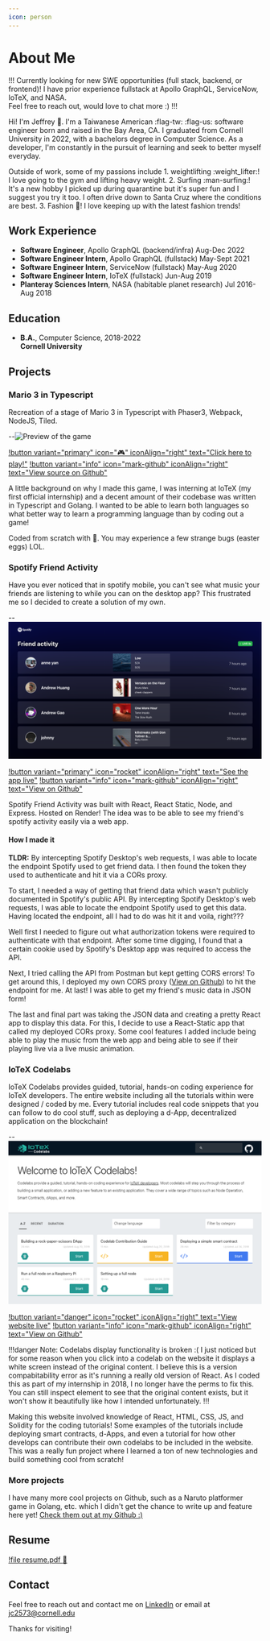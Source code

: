 ```yaml
---
icon: person
---
```


# About Me

!!! Currently looking for new SWE opportunities (full stack, backend, or frontend)!
I have prior experience fullstack at Apollo GraphQL, ServiceNow, IoTeX, and NASA.
<br/>Feel free to reach out, would love to chat more :)
!!!

Hi! I'm Jeffrey :wave:. I'm a Taiwanese American :flag-tw: :flag-us: software engineer born and raised in the Bay Area, CA. 
I graduated from Cornell University in 2022, with a bachelors degree in Computer Science. As a developer, I'm constantly in the pursuit of learning and seek to better myself everyday. 

Outside of work, some of my passions include 1. weightlifting :weight_lifter:! I love going to the gym and lifting heavy weight. 2. Surfing :man-surfing:! It's a new hobby I picked up during quarantine but it's super fun and I suggest you try it too. I often drive down to Santa Cruz where the conditions are best. 3. Fashion :kimono:! I love keeping up with the latest fashion trends!

## Work Experience
- **Software Engineer**, Apollo GraphQL (backend/infra) Aug-Dec 2022
- **Software Engineer Intern**, Apollo GraphQL (fullstack) May-Sept 2021
- **Software Engineer Intern**, ServiceNow (fullstack) May-Aug 2020
- **Software Engineer Intern**, IoTeX (fullstack) Jun-Aug 2019
- **Planteray Sciences Intern**, NASA (habitable planet research) Jul 2016-Aug 2018

## Education
- **B.A.**, Computer Science, 2018-2022<br/>**Cornell University**

## Projects

### Mario 3 in Typescript
Recreation of a stage of Mario 3 in Typescript with Phaser3, Webpack, NodeJS, Tiled.

--![Preview of the game](mario-demo.gif)

[!button variant="primary" icon=":video_game:" iconAlign="right" text="Click here to play!"](https://jchoucode.github.io/mario3-ts/)    [!button variant="info" icon="mark-github" iconAlign="right" text="View source on Github"](https://github.com/JChouCode/mario3-ts)

A little background on why I made this game, I was interning at IoTeX (my first official internship) and a decent amount of their codebase was written in Typescript and Golang. I wanted to be able to learn both languages so what better way to learn a programming language than by coding out a game! 

Coded from scratch with :blue_heart:. You may experience a few strange bugs (easter eggs) LOL.

### Spotify Friend Activity

Have you ever noticed that in spotify mobile, you can't see what music your friends are listening to while you can on the desktop app? This frustrated me so I decided to create a solution of my own. 

--![Preview from deployed app!](spotify-friend.png)

[!button variant="primary" icon="rocket" iconAlign="right" text="See the app live"](https://spotify-friend-activity.onrender.com/) [!button variant="info" icon="mark-github" iconAlign="right" text="View on Github"](https://github.com/JChouCode/spotify-friend-activity)

Spotify Friend Activity was built with React, React Static, Node, and Express. Hosted on Render! The idea was to be able to see my friend's spotify activity easily via a web app. 

#### How I made it

**TLDR:** By intercepting Spotify Desktop's web requests, I was able to locate the endpoint Spotify used to get friend data. I then found the token they used to authenticate and hit it via a CORs proxy.

To start, I needed a way of getting that friend data which wasn't publicly documented in Spotify's public API. By intercepting Spotify Desktop's web requests, I was able to locate the endpoint Spotify used to get this data. Having located the endpoint, all I had to do was hit it and voila, right??? 

Well first I needed to figure out what authorization tokens were required to authenticate with that endpoint. After some time digging, I found that a certain cookie used by Spotify's Desktop app was required to access the API. 

Next, I tried calling the API from Postman but kept getting CORS errors! To get around this, I deployed my own CORS proxy ([View on Github](https://github.com/JChouCode/spotify-friend-proxy)) to hit the endpoint for me. At last! I was able to get my friend's music data in JSON form!

The last and final part was taking the JSON data and creating a pretty React app to display this data. For this, I decide to use a React-Static app that called my deployed CORs proxy. Some cool features I added include being able to play the music from the web app and being able to see if their playing live via a live music animation. 

### IoTeX Codelabs

IoTeX Codelabs provides guided, tutorial, hands-on coding experience for IoTeX developers. The entire website including all the tutorials within were designed / coded by me. Every tutorial includes real code snippets that you can follow to do cool stuff, such as deploying a d-App, decentralized application on the blockchain!

--![IoTeX codelabs!](iotex.png)

[!button variant="danger" icon="rocket" iconAlign="right" text="View website live"](https://codelabs.iotex.io/) [!button variant="info" icon="mark-github" iconAlign="right" text="View on Github"](https://github.com/iotexproject/codelabs)

!!!danger Note: Codelabs display functionality is broken :(
I just noticed but for some reason when you click into a codelab on the website it displays a white screen instead of the original content. I believe this is a version compabitability error as it's running a really old version of React. As I coded this as part of my internship in 2018, I no longer have the perms to fix this. You can still inspect element to see that the original content exists, but it won't show it beautifully like how I intended unfortunately.
!!!

Making this website involved knowledge of React, HTML, CSS, JS, and Solidity for the coding tutorials! Some examples of the tutorials include deploying smart contracts, d-Apps, and even a tutorial for how other develops can contribute their own codelabs to be included in the website. This was a really fun project where I learned a ton of new technologies and build something cool from scratch!

### More projects

I have many more cool projects on Github, such as a Naruto platformer game in Golang, etc. which I didn't get the chance to write up and  feature here yet! [Check them out at my Github :)](https://github.com/JChouCode)

## Resume

[!file resume.pdf :pray:](Resume.pdf)

## Contact

Feel free to reach out and contact me on [LinkedIn](https://www.linkedin.com/in/jeffreychoucu/) or email at jc2573@cornell.edu

Thanks for visiting!
